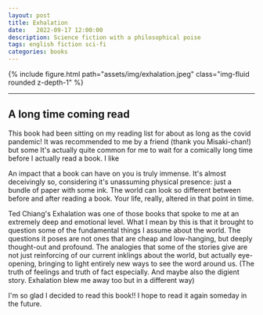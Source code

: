 ```yaml
---
layout: post
title: Exhalation
date:   2022-09-17 12:00:00
description: Science fiction with a philosophical poise 
tags: english fiction sci-fi
categories: books
---
```


<div class="row mt-3">
    <div class="col-sm mt-3 mt-md-0">
        {% include figure.html path="assets/img/exhalation.jpeg" class="img-fluid rounded z-depth-1" %}
    </div>
</div>

<hr>

## A long time coming read 

This book had been sitting on my reading list for about as long as the covid pandemic! It was recommended to me by a friend (thank you Misaki-chan!) but some It's actually quite common for me to wait for a comically long time before I actually read a book. I like 

An impact that a book can have on you is truly immense. It's almost deceivingly so, considering it's unassuming physical presence: just a bundle of paper with some ink. The world can look so different between before and after reading a book. Your life, really, altered in that point in time.  

Ted Chiang's Exhalation was one of those books that spoke to me at an extremely deep and emotional level. What I mean by this is that it brought to question some of the fundamental things I assume about the world. The questions it poses are not ones that are cheap and low-hanging, but deeply thought-out and profound. The analogies that some of the stories give are not just reinforcing of our current inklings about the world, but actually eye-opening, bringing to light entirely new ways to see the word around us. (The truth of feelings and truth of fact especially. And maybe also the digient story. Exhalation blew me away too but in a different way)  

I'm so glad I decided to read this book!! I hope to read it again someday in the future. 
